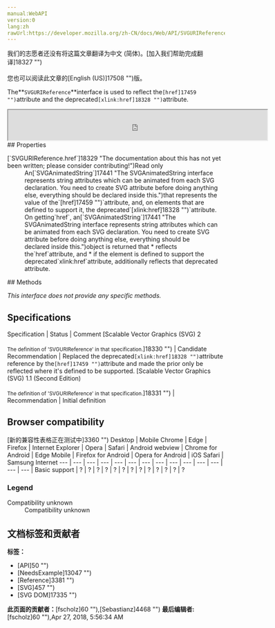 ```yaml
---
manual:WebAPI
version:0
lang:zh
rawUrl:https://developer.mozilla.org/zh-CN/docs/Web/API/SVGURIReference
---
```




<bdi>我们的志愿者还没有将这篇文章翻译为<bdi>中文 (简体)</bdi>。[加入我们帮助完成翻译]18327 "")<br></br>您也可以阅读此文章的[English (US)]17508 "")版。</bdi>






The**`SVGURIReference`**interface is used to reflect the`[href]17459 "")`attribute and the deprecated`[xlink:href]18328 "")`attribute.

<iframe src='https://mdn.mozillademos.org/en-US/docs/Web/API/SVGURIReference$samples/inheritance_diagram?revision=1377420' width='600' height='70'></iframe>
## Properties<a name="Properties"></a>
<dl><dt id=''>[`SVGURIReference.href`]18329 "The documentation about this has not yet been written; please consider contributing!")Read only</dt><dd>An[`SVGAnimatedString`]17441 "The SVGAnimatedString interface represents string attributes which can be animated from each SVG declaration. You need to create SVG attribute before doing anything else, everything should be declared inside this.")that represents the value of the`[href]17459 "")`attribute, and, on elements that are defined to support it, the deprecated`[xlink:href]18328 "")`attribute. On getting`href`, an[`SVGAnimatedString`]17441 "The SVGAnimatedString interface represents string attributes which can be animated from each SVG declaration. You need to create SVG attribute before doing anything else, everything should be declared inside this.")object is returned that
* reflects the`href`attribute, and
* if the element is defined to support the deprecated`xlink:href`attribute, additionally reflects that deprecated attribute.
</dd></dl>
## Methods<a name="Methods"></a>


<em>This interface does not provide any specific methods.</em>


## Specifications<a name="Specifications"></a>
Specification | Status | Comment 
[Scalable Vector Graphics (SVG) 2<br></br><small>The definition of &#39;SVGURIReference&#39; in that specification.</small>]18330 "") | Candidate Recommendation | Replaced the deprecated`[xlink:href]18328 "")`attribute reference by the`[href]17459 "")`attribute and made the prior only be reflected where it&#39;s defined to be supported. 
[Scalable Vector Graphics (SVG) 1.1 (Second Edition)<br></br><small>The definition of &#39;SVGURIReference&#39; in that specification.</small>]18331 "") | Recommendation | Initial definition 


## Browser compatibility<a name="Browser_compatibility"></a>
[新的兼容性表格正在测试中<i></i>]3360 "")
<abbr>Desktop<i></i></abbr> | <abbr>Mobile<i></i></abbr> 
<abbr>Chrome<i></i></abbr> | <abbr>Edge<i></i></abbr> | <abbr>Firefox<i></i></abbr> | <abbr>Internet Explorer<i></i></abbr> | <abbr>Opera<i></i></abbr> | <abbr>Safari<i></i></abbr> | <abbr>Android webview<i></i></abbr> | <abbr>Chrome for Android<i></i></abbr> | <abbr>Edge Mobile<i></i></abbr> | <abbr>Firefox for Android<i></i></abbr> | <abbr>Opera for Android<i></i></abbr> | <abbr>iOS Safari<i></i></abbr> | <abbr>Samsung Internet<i></i></abbr> 
 ---  |  ---  |  ---  |  ---  |  ---  |  ---  |  ---  |  ---  |  ---  |  ---  |  ---  |  ---  |  ---  |  ---  | 
Basic support | <abbr>?</abbr> | <abbr>?</abbr> | <abbr>?</abbr> | <abbr>?</abbr> | <abbr>?</abbr> | <abbr>?</abbr> | <abbr>?</abbr> | <abbr>?</abbr> | <abbr>?</abbr> | <abbr>?</abbr> | <abbr>?</abbr> | <abbr>?</abbr> | <abbr>?</abbr> 


### Legend<a name="Legend"></a>
<dl><dt id=''><abbr>Compatibility unknown</abbr></dt><dd>Compatibility unknown</dd></dl>



## 文档标签和贡献者
**标签：**
* [API]50 "")
* [NeedsExample]13047 "")
* [Reference]3381 "")
* [SVG]457 "")
* [SVG DOM]17335 "")

**此页面的贡献者：**[fscholz]60 ""),[Sebastianz]4468 "")
**最后编辑者:**[fscholz]60 ""),<time>Apr 27, 2018, 5:56:34 AM</time>


